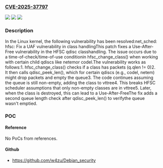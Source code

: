 ### [CVE-2025-37797](https://cve.mitre.org/cgi-bin/cvename.cgi?name=CVE-2025-37797)
![](https://img.shields.io/static/v1?label=Product&message=Linux&color=blue)
![](https://img.shields.io/static/v1?label=Version&message=21f4d5cc25ec0e6e8eb8420dd2c399e6d2fc7d14%3C%2028b09a067831f7317c3841812276022d6c940677%20&color=brighgreen)
![](https://img.shields.io/static/v1?label=Vulnerability&message=n%2Fa&color=brighgreen)

### Description

In the Linux kernel, the following vulnerability has been resolved:net_sched: hfsc: Fix a UAF vulnerability in class handlingThis patch fixes a Use-After-Free vulnerability in the HFSC qdisc classhandling. The issue occurs due to a time-of-check/time-of-use conditionin hfsc_change_class() when working with certain child qdiscs like netemor codel.The vulnerability works as follows:1. hfsc_change_class() checks if a class has packets (q.qlen != 0)2. It then calls qdisc_peek_len(), which for certain qdiscs (e.g.,   codel, netem) might drop packets and empty the queue3. The code continues assuming the queue is still non-empty, adding   the class to vttree4. This breaks HFSC scheduler assumptions that only non-empty classes   are in vttree5. Later, when the class is destroyed, this can lead to a Use-After-FreeThe fix adds a second queue length check after qdisc_peek_len() to verifythe queue wasn't emptied.

### POC

#### Reference
No PoCs from references.

#### Github
- https://github.com/w4zu/Debian_security

